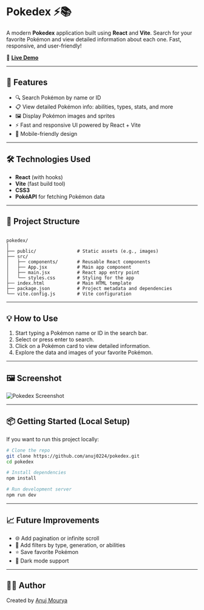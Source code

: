 # Pokedex ⚡️📚

A modern **Pokedex** application built using **React** and **Vite**. Search for your favorite Pokémon and view detailed information about each one. Fast, responsive, and user-friendly!

🔗 [**Live Demo**](https://anuj0224.github.io/pokedex/)

---

## 🚀 Features

- 🔍 Search Pokémon by name or ID
- 📋 View detailed Pokémon info: abilities, types, stats, and more
- 🖼️ Display Pokémon images and sprites
- ⚡ Fast and responsive UI powered by React + Vite
- 📱 Mobile-friendly design

---

## 🛠️ Technologies Used

- **React** (with hooks)  
- **Vite** (fast build tool)  
- **CSS3**  
- **PokéAPI** for fetching Pokémon data  

---

## 📂 Project Structure

```

pokedex/
│
├── public/               # Static assets (e.g., images)
├── src/
│   ├── components/       # Reusable React components
│   ├── App.jsx           # Main app component
│   ├── main.jsx          # React app entry point
│   └── styles.css        # Styling for the app
├── index.html            # Main HTML template
├── package.json          # Project metadata and dependencies
└── vite.config.js        # Vite configuration

````

---

## 💡 How to Use

1. Start typing a Pokémon name or ID in the search bar.  
2. Select or press enter to search.  
3. Click on a Pokémon card to view detailed information.  
4. Explore the data and images of your favorite Pokémon.

---

## 🖼️ Screenshot

![Pokedex Screenshot](https://anuj0224.github.io/pokedex/screenshot.png) <!-- Replace with actual screenshot if available -->

---

## 📦 Getting Started (Local Setup)

If you want to run this project locally:

```bash
# Clone the repo
git clone https://github.com/anuj0224/pokedex.git
cd pokedex

# Install dependencies
npm install

# Run development server
npm run dev
````

---

## 📈 Future Improvements

* 🌐 Add pagination or infinite scroll
* 🔄 Add filters by type, generation, or abilities
* ⭐ Save favorite Pokémon
* 🌙 Dark mode support

---


## 🙋‍♂️ Author

Created by [Anuj Mourya](https://github.com/anuj0224)
